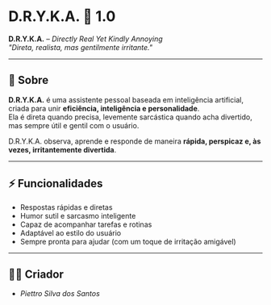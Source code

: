 # D.R.Y.K.A. 🤖 1.0

**D.R.Y.K.A.** – *Directly Real Yet Kindly Annoying*  
*"Direta, realista, mas gentilmente irritante."*

---

## 🔹 Sobre

**D.R.Y.K.A.** é uma assistente pessoal baseada em inteligência artificial, criada para unir **eficiência, inteligência e personalidade**.  
Ela é direta quando precisa, levemente sarcástica quando acha divertido, mas sempre útil e gentil com o usuário.  

D.R.Y.K.A. observa, aprende e responde de maneira **rápida, perspicaz e, às vezes, irritantemente divertida**.

---

## ⚡ Funcionalidades

- Respostas rápidas e diretas  
- Humor sutil e sarcasmo inteligente  
- Capaz de acompanhar tarefas e rotinas  
- Adaptável ao estilo do usuário  
- Sempre pronta para ajudar (com um toque de irritação amigável)

---

## 👨‍💻 Criador

- *Piettro Silva dos Santos*